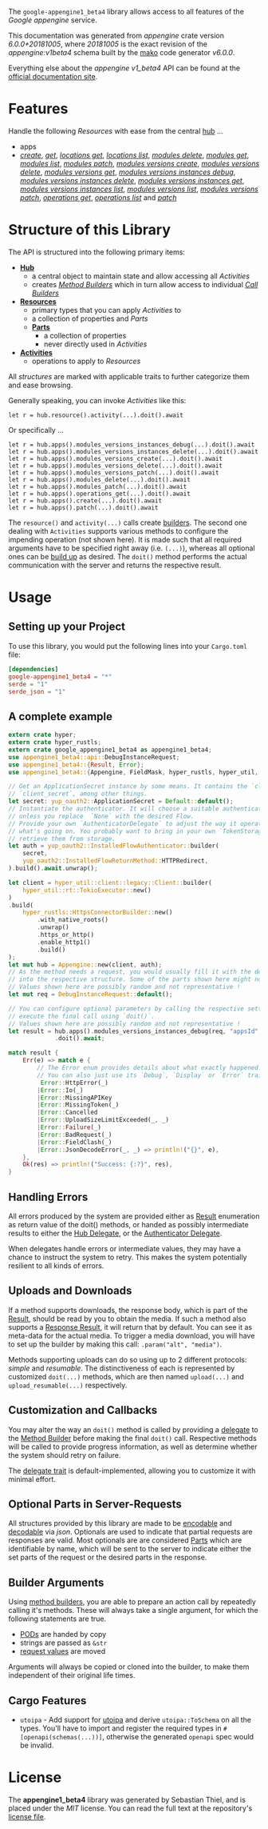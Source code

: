 <!---
DO NOT EDIT !
This file was generated automatically from 'src/generator/templates/api/README.md.mako'
DO NOT EDIT !
-->
The `google-appengine1_beta4` library allows access to all features of the *Google appengine* service.

This documentation was generated from *appengine* crate version *6.0.0+20181005*, where *20181005* is the exact revision of the *appengine:v1beta4* schema built by the [mako](http://www.makotemplates.org/) code generator *v6.0.0*.

Everything else about the *appengine* *v1_beta4* API can be found at the
[official documentation site](https://cloud.google.com/appengine/docs/admin-api/).
# Features

Handle the following *Resources* with ease from the central [hub](https://docs.rs/google-appengine1_beta4/6.0.0+20181005/google_appengine1_beta4/Appengine) ...

* apps
 * [*create*](https://docs.rs/google-appengine1_beta4/6.0.0+20181005/google_appengine1_beta4/api::AppCreateCall), [*get*](https://docs.rs/google-appengine1_beta4/6.0.0+20181005/google_appengine1_beta4/api::AppGetCall), [*locations get*](https://docs.rs/google-appengine1_beta4/6.0.0+20181005/google_appengine1_beta4/api::AppLocationGetCall), [*locations list*](https://docs.rs/google-appengine1_beta4/6.0.0+20181005/google_appengine1_beta4/api::AppLocationListCall), [*modules delete*](https://docs.rs/google-appengine1_beta4/6.0.0+20181005/google_appengine1_beta4/api::AppModuleDeleteCall), [*modules get*](https://docs.rs/google-appengine1_beta4/6.0.0+20181005/google_appengine1_beta4/api::AppModuleGetCall), [*modules list*](https://docs.rs/google-appengine1_beta4/6.0.0+20181005/google_appengine1_beta4/api::AppModuleListCall), [*modules patch*](https://docs.rs/google-appengine1_beta4/6.0.0+20181005/google_appengine1_beta4/api::AppModulePatchCall), [*modules versions create*](https://docs.rs/google-appengine1_beta4/6.0.0+20181005/google_appengine1_beta4/api::AppModuleVersionCreateCall), [*modules versions delete*](https://docs.rs/google-appengine1_beta4/6.0.0+20181005/google_appengine1_beta4/api::AppModuleVersionDeleteCall), [*modules versions get*](https://docs.rs/google-appengine1_beta4/6.0.0+20181005/google_appengine1_beta4/api::AppModuleVersionGetCall), [*modules versions instances debug*](https://docs.rs/google-appengine1_beta4/6.0.0+20181005/google_appengine1_beta4/api::AppModuleVersionInstanceDebugCall), [*modules versions instances delete*](https://docs.rs/google-appengine1_beta4/6.0.0+20181005/google_appengine1_beta4/api::AppModuleVersionInstanceDeleteCall), [*modules versions instances get*](https://docs.rs/google-appengine1_beta4/6.0.0+20181005/google_appengine1_beta4/api::AppModuleVersionInstanceGetCall), [*modules versions instances list*](https://docs.rs/google-appengine1_beta4/6.0.0+20181005/google_appengine1_beta4/api::AppModuleVersionInstanceListCall), [*modules versions list*](https://docs.rs/google-appengine1_beta4/6.0.0+20181005/google_appengine1_beta4/api::AppModuleVersionListCall), [*modules versions patch*](https://docs.rs/google-appengine1_beta4/6.0.0+20181005/google_appengine1_beta4/api::AppModuleVersionPatchCall), [*operations get*](https://docs.rs/google-appengine1_beta4/6.0.0+20181005/google_appengine1_beta4/api::AppOperationGetCall), [*operations list*](https://docs.rs/google-appengine1_beta4/6.0.0+20181005/google_appengine1_beta4/api::AppOperationListCall) and [*patch*](https://docs.rs/google-appengine1_beta4/6.0.0+20181005/google_appengine1_beta4/api::AppPatchCall)




# Structure of this Library

The API is structured into the following primary items:

* **[Hub](https://docs.rs/google-appengine1_beta4/6.0.0+20181005/google_appengine1_beta4/Appengine)**
    * a central object to maintain state and allow accessing all *Activities*
    * creates [*Method Builders*](https://docs.rs/google-appengine1_beta4/6.0.0+20181005/google_appengine1_beta4/common::MethodsBuilder) which in turn
      allow access to individual [*Call Builders*](https://docs.rs/google-appengine1_beta4/6.0.0+20181005/google_appengine1_beta4/common::CallBuilder)
* **[Resources](https://docs.rs/google-appengine1_beta4/6.0.0+20181005/google_appengine1_beta4/common::Resource)**
    * primary types that you can apply *Activities* to
    * a collection of properties and *Parts*
    * **[Parts](https://docs.rs/google-appengine1_beta4/6.0.0+20181005/google_appengine1_beta4/common::Part)**
        * a collection of properties
        * never directly used in *Activities*
* **[Activities](https://docs.rs/google-appengine1_beta4/6.0.0+20181005/google_appengine1_beta4/common::CallBuilder)**
    * operations to apply to *Resources*

All *structures* are marked with applicable traits to further categorize them and ease browsing.

Generally speaking, you can invoke *Activities* like this:

```Rust,ignore
let r = hub.resource().activity(...).doit().await
```

Or specifically ...

```ignore
let r = hub.apps().modules_versions_instances_debug(...).doit().await
let r = hub.apps().modules_versions_instances_delete(...).doit().await
let r = hub.apps().modules_versions_create(...).doit().await
let r = hub.apps().modules_versions_delete(...).doit().await
let r = hub.apps().modules_versions_patch(...).doit().await
let r = hub.apps().modules_delete(...).doit().await
let r = hub.apps().modules_patch(...).doit().await
let r = hub.apps().operations_get(...).doit().await
let r = hub.apps().create(...).doit().await
let r = hub.apps().patch(...).doit().await
```

The `resource()` and `activity(...)` calls create [builders][builder-pattern]. The second one dealing with `Activities`
supports various methods to configure the impending operation (not shown here). It is made such that all required arguments have to be
specified right away (i.e. `(...)`), whereas all optional ones can be [build up][builder-pattern] as desired.
The `doit()` method performs the actual communication with the server and returns the respective result.

# Usage

## Setting up your Project

To use this library, you would put the following lines into your `Cargo.toml` file:

```toml
[dependencies]
google-appengine1_beta4 = "*"
serde = "1"
serde_json = "1"
```

## A complete example

```Rust
extern crate hyper;
extern crate hyper_rustls;
extern crate google_appengine1_beta4 as appengine1_beta4;
use appengine1_beta4::api::DebugInstanceRequest;
use appengine1_beta4::{Result, Error};
use appengine1_beta4::{Appengine, FieldMask, hyper_rustls, hyper_util, yup_oauth2};

// Get an ApplicationSecret instance by some means. It contains the `client_id` and
// `client_secret`, among other things.
let secret: yup_oauth2::ApplicationSecret = Default::default();
// Instantiate the authenticator. It will choose a suitable authentication flow for you,
// unless you replace  `None` with the desired Flow.
// Provide your own `AuthenticatorDelegate` to adjust the way it operates and get feedback about
// what's going on. You probably want to bring in your own `TokenStorage` to persist tokens and
// retrieve them from storage.
let auth = yup_oauth2::InstalledFlowAuthenticator::builder(
    secret,
    yup_oauth2::InstalledFlowReturnMethod::HTTPRedirect,
).build().await.unwrap();

let client = hyper_util::client::legacy::Client::builder(
    hyper_util::rt::TokioExecutor::new()
)
.build(
    hyper_rustls::HttpsConnectorBuilder::new()
        .with_native_roots()
        .unwrap()
        .https_or_http()
        .enable_http1()
        .build()
);
let mut hub = Appengine::new(client, auth);
// As the method needs a request, you would usually fill it with the desired information
// into the respective structure. Some of the parts shown here might not be applicable !
// Values shown here are possibly random and not representative !
let mut req = DebugInstanceRequest::default();

// You can configure optional parameters by calling the respective setters at will, and
// execute the final call using `doit()`.
// Values shown here are possibly random and not representative !
let result = hub.apps().modules_versions_instances_debug(req, "appsId", "modulesId", "versionsId", "instancesId")
             .doit().await;

match result {
    Err(e) => match e {
        // The Error enum provides details about what exactly happened.
        // You can also just use its `Debug`, `Display` or `Error` traits
         Error::HttpError(_)
        |Error::Io(_)
        |Error::MissingAPIKey
        |Error::MissingToken(_)
        |Error::Cancelled
        |Error::UploadSizeLimitExceeded(_, _)
        |Error::Failure(_)
        |Error::BadRequest(_)
        |Error::FieldClash(_)
        |Error::JsonDecodeError(_, _) => println!("{}", e),
    },
    Ok(res) => println!("Success: {:?}", res),
}

```
## Handling Errors

All errors produced by the system are provided either as [Result](https://docs.rs/google-appengine1_beta4/6.0.0+20181005/google_appengine1_beta4/common::Result) enumeration as return value of
the doit() methods, or handed as possibly intermediate results to either the
[Hub Delegate](https://docs.rs/google-appengine1_beta4/6.0.0+20181005/google_appengine1_beta4/common::Delegate), or the [Authenticator Delegate](https://docs.rs/yup-oauth2/*/yup_oauth2/trait.AuthenticatorDelegate.html).

When delegates handle errors or intermediate values, they may have a chance to instruct the system to retry. This
makes the system potentially resilient to all kinds of errors.

## Uploads and Downloads
If a method supports downloads, the response body, which is part of the [Result](https://docs.rs/google-appengine1_beta4/6.0.0+20181005/google_appengine1_beta4/common::Result), should be
read by you to obtain the media.
If such a method also supports a [Response Result](https://docs.rs/google-appengine1_beta4/6.0.0+20181005/google_appengine1_beta4/common::ResponseResult), it will return that by default.
You can see it as meta-data for the actual media. To trigger a media download, you will have to set up the builder by making
this call: `.param("alt", "media")`.

Methods supporting uploads can do so using up to 2 different protocols:
*simple* and *resumable*. The distinctiveness of each is represented by customized
`doit(...)` methods, which are then named `upload(...)` and `upload_resumable(...)` respectively.

## Customization and Callbacks

You may alter the way an `doit()` method is called by providing a [delegate](https://docs.rs/google-appengine1_beta4/6.0.0+20181005/google_appengine1_beta4/common::Delegate) to the
[Method Builder](https://docs.rs/google-appengine1_beta4/6.0.0+20181005/google_appengine1_beta4/common::CallBuilder) before making the final `doit()` call.
Respective methods will be called to provide progress information, as well as determine whether the system should
retry on failure.

The [delegate trait](https://docs.rs/google-appengine1_beta4/6.0.0+20181005/google_appengine1_beta4/common::Delegate) is default-implemented, allowing you to customize it with minimal effort.

## Optional Parts in Server-Requests

All structures provided by this library are made to be [encodable](https://docs.rs/google-appengine1_beta4/6.0.0+20181005/google_appengine1_beta4/common::RequestValue) and
[decodable](https://docs.rs/google-appengine1_beta4/6.0.0+20181005/google_appengine1_beta4/common::ResponseResult) via *json*. Optionals are used to indicate that partial requests are responses
are valid.
Most optionals are are considered [Parts](https://docs.rs/google-appengine1_beta4/6.0.0+20181005/google_appengine1_beta4/common::Part) which are identifiable by name, which will be sent to
the server to indicate either the set parts of the request or the desired parts in the response.

## Builder Arguments

Using [method builders](https://docs.rs/google-appengine1_beta4/6.0.0+20181005/google_appengine1_beta4/common::CallBuilder), you are able to prepare an action call by repeatedly calling it's methods.
These will always take a single argument, for which the following statements are true.

* [PODs][wiki-pod] are handed by copy
* strings are passed as `&str`
* [request values](https://docs.rs/google-appengine1_beta4/6.0.0+20181005/google_appengine1_beta4/common::RequestValue) are moved

Arguments will always be copied or cloned into the builder, to make them independent of their original life times.

[wiki-pod]: http://en.wikipedia.org/wiki/Plain_old_data_structure
[builder-pattern]: http://en.wikipedia.org/wiki/Builder_pattern
[google-go-api]: https://github.com/google/google-api-go-client

## Cargo Features

* `utoipa` - Add support for [utoipa](https://crates.io/crates/utoipa) and derive `utoipa::ToSchema` on all
the types. You'll have to import and register the required types in `#[openapi(schemas(...))]`, otherwise the
generated `openapi` spec would be invalid.


# License
The **appengine1_beta4** library was generated by Sebastian Thiel, and is placed
under the *MIT* license.
You can read the full text at the repository's [license file][repo-license].

[repo-license]: https://github.com/Byron/google-apis-rsblob/main/LICENSE.md

